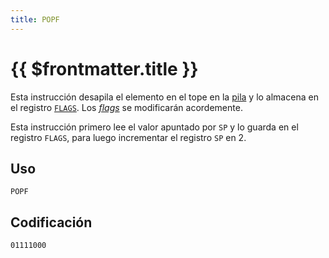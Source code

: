 ```yaml
---
title: POPF
---
```


# {{ $frontmatter.title }}

Esta instrucción desapila el elemento en el tope en la [pila](../cpu#pila) y lo almacena en el registro [`FLAGS`](../cpu#flags). Los [_flags_](../cpu#flags) se modificarán acordemente.

Esta instrucción primero lee el valor apuntado por `SP` y lo guarda en el registro `FLAGS`, para luego incrementar el registro `SP` en 2.

## Uso

```vonsim
POPF
```

## Codificación

`01111000`
